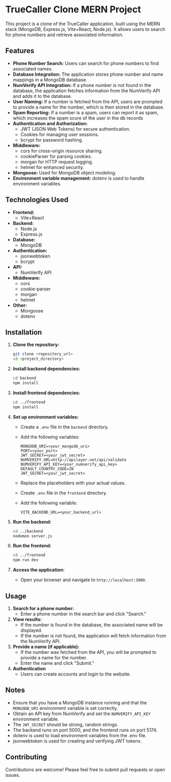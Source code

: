 # TrueCaller Clone MERN Project

This project is a clone of the TrueCaller application, built using the MERN stack (MongoDB, Express.js, Vite+React, Node.js). It allows users to search for phone numbers and retrieve associated information.

## Features

* **Phone Number Search:** Users can search for phone numbers to find associated names.
* **Database Integration:** The application stores phone number and name mappings in a MongoDB database.
* **NumVerify API Integration:** If a phone number is not found in the database, the application fetches information from the NumVerify API and adds it to the database.
* **User Naming:** If a number is fetched from the API, users are prompted to provide a name for the number, which is then stored in the database.
* **Spam Reporting:** If a number is a spam, users can report it as spam, which increases the spam score of the user in the db records
* **Authentication and Authorization:**
    * JWT (JSON Web Tokens) for secure authentication.
    * Cookies for managing user sessions.
    * bcrypt for password hashing.
* **Middleware:**
    * cors for cross-origin resource sharing.
    * cookieParser for parsing cookies.
    * morgan for HTTP request logging.
    * helmet for enhanced security.
* **Mongoose:** Used for MongoDB object modeling.
* **Environment variable management:** dotenv is used to handle environment variables.

## Technologies Used

* **Frontend:**
    * Vite+React
* **Backend:**
    * Node.js
    * Express.js
* **Database:**
    * MongoDB
* **Authentication:**
    * jsonwebtoken
    * bcrypt
* **API:**
    * NumVerify API
* **Middleware:**
    * cors
    * cookie-parser
    * morgan
    * helmet
* **Other:**
    * Mongoose
    * dotenv

## Installation

1.  **Clone the repository:**

    ```bash
    git clone <repository_url>
    cd <project_directory>
    ```

2.  **Install backend dependencies:**

    ```bash
    cd backend
    npm install
    ```

3.  **Install frontend dependencies:**

    ```bash
    cd ../frontend
    npm install
    ```

4.  **Set up environment variables:**

    * Create a `.env` file in the `backend` directory.
    * Add the following variables:

        ```
        MONGODB_URI=<your_mongodb_uri>
        PORT=<your_port>
        JWT_SECRET=<your_jwt_secret>
        NUMVERIFY_URL=http://apilayer.net/api/validate
        NUMVERIFY_API_KEY=<your_numverify_api_key>
        DEFAULT_COUNTRY_CODE=IN
        JWT_SECRET=<your_jwt_secret>
        ```

    * Replace the placeholders with your actual values.
    * Create `.env` file in the `frontend` directory.
    * Add the following variable:

        ```
        VITE_BACKEND_URL=<your_backend_url>
        ```

5.  **Run the backend:**

    ```bash
    cd ../backend
    nodemon server.js
    ```

6.  **Run the frontend:**

    ```bash
    cd ../frontend
    npm run dev
    ```

7.  **Access the application:**

    * Open your browser and navigate to `http://localhost:3000`.

## Usage

1.  **Search for a phone number:**
    * Enter a phone number in the search bar and click "Search."
2.  **View results:**
    * If the number is found in the database, the associated name will be displayed.
    * If the number is not found, the application will fetch information from the NumVerify API.
3.  **Provide a name (if applicable):**
    * If the number was fetched from the API, you will be prompted to provide a name for the number.
    * Enter the name and click "Submit."
4.  **Authentication**
    * Users can create accounts and login to the website.

## Notes

* Ensure that you have a MongoDB instance running and that the `MONGODB_URI` environment variable is set correctly.
* Obtain an API key from NumVerify and set the `NUMVERIFY_API_KEY` environment variable.
* The `JWT_SECRET` should be strong, random strings.
* The backend runs on port 5000, and the frontend runs on port 5174.
* dotenv is used to load environment variables from the .env file.
* jsonwebtoken is used for creating and verifying JWT tokens.

## Contributing

Contributions are welcome! Please feel free to submit pull requests or open issues.
